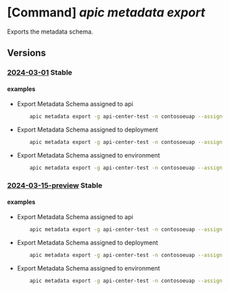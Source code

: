 # [Command] _apic metadata export_

Exports the metadata schema.

## Versions

### [2024-03-01](/Resources/mgmt-plane/L3N1YnNjcmlwdGlvbnMve30vcmVzb3VyY2Vncm91cHMve30vcHJvdmlkZXJzL21pY3Jvc29mdC5hcGljZW50ZXIvc2VydmljZXMve30vZXhwb3J0bWV0YWRhdGFzY2hlbWE=/2024-03-01.xml) **Stable**

<!-- mgmt-plane /subscriptions/{}/resourcegroups/{}/providers/microsoft.apicenter/services/{}/exportmetadataschema 2024-03-01 -->

#### examples

- Export Metadata Schema assigned to api
    ```bash
        apic metadata export -g api-center-test -n contosoeuap --assignments api --file-name filename.json
    ```

- Export Metadata Schema assigned to deployment
    ```bash
        apic metadata export -g api-center-test -n contosoeuap --assignments deployment --file-name filename.json
    ```

- Export Metadata Schema assigned to environment
    ```bash
        apic metadata export -g api-center-test -n contosoeuap --assignments environment --file-name filename.json
    ```

### [2024-03-15-preview](/Resources/mgmt-plane/L3N1YnNjcmlwdGlvbnMve30vcmVzb3VyY2Vncm91cHMve30vcHJvdmlkZXJzL21pY3Jvc29mdC5hcGljZW50ZXIvc2VydmljZXMve30vZXhwb3J0bWV0YWRhdGFzY2hlbWE=/2024-03-15-preview.xml) **Stable**

<!-- mgmt-plane /subscriptions/{}/resourcegroups/{}/providers/microsoft.apicenter/services/{}/exportmetadataschema 2024-03-15-preview -->

#### examples

- Export Metadata Schema assigned to api
    ```bash
        apic metadata export -g api-center-test -n contosoeuap --assignments api --file-name filename.json
    ```

- Export Metadata Schema assigned to deployment
    ```bash
        apic metadata export -g api-center-test -n contosoeuap --assignments deployment --file-name filename.json
    ```

- Export Metadata Schema assigned to environment
    ```bash
        apic metadata export -g api-center-test -n contosoeuap --assignments environment --file-name filename.json
    ```
